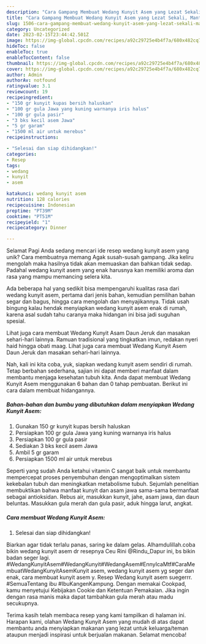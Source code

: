 ```yaml
---
description: "Cara Gampang Membuat Wedang Kunyit Asem yang Lezat Sekali, Mantap"
title: "Cara Gampang Membuat Wedang Kunyit Asem yang Lezat Sekali, Mantap"
slug: 1506-cara-gampang-membuat-wedang-kunyit-asem-yang-lezat-sekali-mantap
category: Uncategorized
date: 2023-02-15T23:44:42.501Z
image: https://img-global.cpcdn.com/recipes/a92c29725e4b4f7a/680x482cq70/wedang-kunyit-asem-foto-resep-utama.jpg
hideToc: false
enableToc: true
enableTocContent: false
thumbnail: https://img-global.cpcdn.com/recipes/a92c29725e4b4f7a/680x482cq70/wedang-kunyit-asem-foto-resep-utama.jpg
cover: https://img-global.cpcdn.com/recipes/a92c29725e4b4f7a/680x482cq70/wedang-kunyit-asem-foto-resep-utama.jpg
author: Admin
authorAv: notfound
ratingvalue: 3.1
reviewcount: 19
recipeingredient:
- "150 gr kunyit kupas bersih haluskan"
- "100 gr gula Jawa yang kuning warnanya iris halus"
- "100 gr gula pasir"
- "3 bks kecil asem Jawa"
- "5 gr garam"
- "1500 ml air untuk merebus"
recipeinstructions:

- "Selesai dan siap dihidangkan!"
categories:
- Resep
tags:
- wedang
- kunyit
- asem

katakunci: wedang kunyit asem 
nutrition: 128 calories
recipecuisine: Indonesian
preptime: "PT39M"
cooktime: "PT51M"
recipeyield: "1"
recipecategory: Dinner

---
```



Selamat Pagi Anda sedang mencari ide resep wedang kunyit asem yang unik? Cara membuatnya memang Agak susah-susah gampang. Jika keliru mengolah maka hasilnya tidak akan memuaskan dan bahkan tidak sedap. Padahal wedang kunyit asem yang enak harusnya kan memiliki aroma dan rasa yang mampu memancing selera kita.


Ada beberapa hal yang sedikit bisa mempengaruhi kualitas rasa dari wedang kunyit asem, pertama dari jenis bahan, kemudian pemilihan bahan segar dan bagus, hingga cara mengolah dan menyajikannya. Tidak usah bingung kalau hendak menyiapkan wedang kunyit asem enak di rumah, karena asal sudah tahu caranya maka hidangan ini bisa jadi suguhan spesial.

Lihat juga cara membuat Wedang Kunyit Asam Daun Jeruk dan masakan sehari-hari lainnya. Ramuan tradisional yang tingkatkan imun, redakan nyeri haid hingga obati maag. Lihat juga cara membuat Wedang Kunyit Asem Daun Jeruk dan masakan sehari-hari lainnya.


Nah, kali ini kita coba, yuk, siapkan wedang kunyit asem sendiri di rumah. Tetap berbahan sederhana, sajian ini dapat memberi manfaat dalam membantu menjaga kesehatan tubuh kita. Anda dapat membuat Wedang Kunyit Asem menggunakan 6 bahan dan 0 tahap pembuatan. Berikut ini cara dalam membuat hidangannya.

<!--inarticleads1-->

##### Bahan-bahan dan bumbu yang dibutuhkan dalam menyiapkan Wedang Kunyit Asem:

1. Gunakan 150 gr kunyit kupas bersih haluskan
1. Persiapkan 100 gr gula Jawa yang kuning warnanya iris halus
1. Persiapkan 100 gr gula pasir
1. Sediakan 3 bks kecil asem Jawa
1. Ambil 5 gr garam
1. Persiapkan 1500 ml air untuk merebus


Seperti yang sudah Anda ketahui vitamin C sangat baik untuk membantu mempercepat proses penyembuhan dengan mengoptimalkan sistem kekebalan tubuh dan meningkatkan metabolisme tubuh. Sejumlah penelitian membuktikan bahwa manfaat kunyit dan asam jawa sama-sama bermanfaat sebagai antioksidan. Rebus air, masukkan kunyit, jahe, asam jawa, dan daun beluntas. Masukkan gula merah dan gula pasir, aduk hingga larut, angkat. 

<!--inarticleads2-->

##### Cara membuat Wedang Kunyit Asem:


1. Selesai dan siap dihidangkan!

Biarkan agar tidak terlalu panas, saring ke dalam gelas. Alhamdulillah.coba bikin wedang kunyit asem dr resepnya Ceu Rini @Rindu_Dapur ini, bs bikin badan seger lagi. #WedangKunyitAsem#WedangKunyit#WedangAsem#EnnyIcaMtf#CaraMembuatWedangKunyitAsemKunyit asem, wedang kunyit asem yg seger dan enak, cara membuat kunyit asem y. Resep Wedang kunyit asem suegerrr. #SemuaTentang ibu #IbuKangenKampung. Dengan memakai Cookpad, kamu menyetujui Kebijakan Cookie dan Ketentuan Pemakaian. Jika ingin dengan rasa manis maka dapat tambahkan gula merah atau madu secukupnya. 

Terima kasih telah membaca resep yang kami tampilkan di halaman ini. Harapan kami, olahan Wedang Kunyit Asem yang mudah di atas dapat membantu anda menyiapkan makanan yang lezat untuk keluarga/teman ataupun menjadi inspirasi untuk berjualan makanan. Selamat mencoba!

